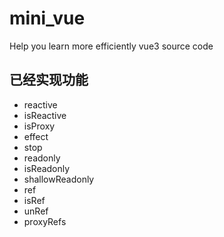 # mini_vue
Help you learn more efficiently vue3 source code

## 已经实现功能
- reactive
- isReactive
- isProxy
- effect
- stop
- readonly
- isReadonly
- shallowReadonly
- ref
- isRef
- unRef
- proxyRefs
